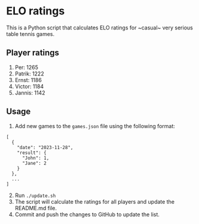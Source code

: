 # ELO ratings

This is a Python script that calculates ELO ratings for ~casual~ very serious table tennis games.

## Player ratings

1. Per: 1265
2. Patrik: 1222
3. Ernst: 1186
4. Victor: 1184
5. Jannis: 1142

## Usage

1. Add new games to the `games.json` file using the following format:

```
[
  {
    "date": "2023-11-28",
    "result": {
      "John": 1,
      "Jane": 2
    }
  },
  ...
]
```

2. Run `./update.sh`
3. The script will calculate the ratings for all players and update the README.md file.
4. Commit and push the changes to GitHub to update the list.
